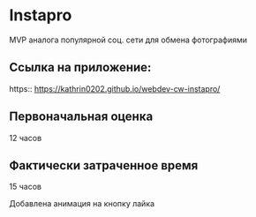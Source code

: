 # Instapro

MVP аналога популярной соц. сети для обмена фотографиями

## Ссылка на приложение:

https:: https://kathrin0202.github.io/webdev-cw-instapro/

## Первоначальная оценка

12 часов

## Фактически затраченное время

15 часов

Добавлена анимация на кнопку лайка